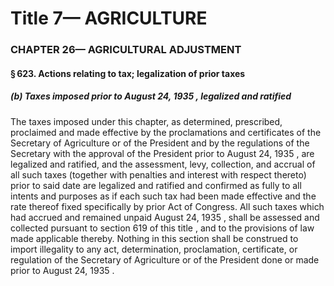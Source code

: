 
# Title 7— AGRICULTURE
### CHAPTER 26— AGRICULTURAL ADJUSTMENT
#### § 623. Actions relating to tax; legalization of prior taxes
##### (b) Taxes imposed prior to August 24, 1935 , legalized and ratified

The taxes imposed under this chapter, as determined, prescribed, proclaimed and made effective by the proclamations and certificates of the Secretary of Agriculture or of the President and by the regulations of the Secretary with the approval of the President prior to August 24, 1935 , are legalized and ratified, and the assessment, levy, collection, and accrual of all such taxes (together with penalties and interest with respect thereto) prior to said date are legalized and ratified and confirmed as fully to all intents and purposes as if each such tax had been made effective and the rate thereof fixed specifically by prior Act of Congress. All such taxes which had accrued and remained unpaid August 24, 1935 , shall be assessed and collected pursuant to section 619 of this title , and to the provisions of law made applicable thereby. Nothing in this section shall be construed to import illegality to any act, determination, proclamation, certificate, or regulation of the Secretary of Agriculture or of the President done or made prior to August 24, 1935 .

